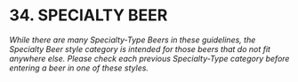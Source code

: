 # 34. SPECIALTY BEER

_While there are many Specialty-Type Beers in these guidelines, the Specialty Beer style category is intended for those beers that do not fit anywhere else. Please check each previous Specialty-Type category before entering a beer in one of these styles._
